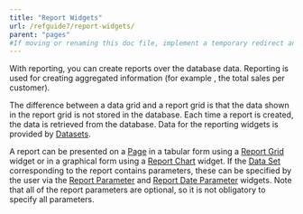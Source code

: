 ```yaml
---
title: "Report Widgets"
url: /refguide7/report-widgets/
parent: "pages"
#If moving or renaming this doc file, implement a temporary redirect and let the respective team know they should update the URL in the product. See Mapping to Products for more details.
---
```


With reporting, you can create reports over the database data. Reporting is used for creating aggregated information (for example , the total sales per customer).

The difference between a data grid and a report grid is that the data shown in the report grid is not stored in the database. Each time a report is created, the data is retrieved from the database. Data for the reporting widgets is provided by [Datasets](/refguide/data-sets/).

A report can be presented on a [Page](/refguide/page/) in a tabular form using a [Report Grid](/refguide/report-grid/) widget or in a graphical form using a [Report Chart](/refguide7/report-chart/) widget. If the [Data Set](/refguide/data-sets/) corresponding to the report contains parameters, these can be specified by the user via the [Report Parameter](/refguide/report-parameter/) and [Report Date Parameter](/refguide/report-date-parameter/) widgets. Note that all of the report parameters are optional, so it is not obligatory to specify all parameters.
